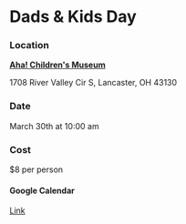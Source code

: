 # Dads & Kids Day

### Location
**[Aha! Children's Museum](http://www.aha4kids.org/)**

1708 River Valley Cir S, Lancaster, OH 43130

### Date
March 30th at 10:00 am

### Cost
$8 per person

#### Google Calendar
[Link](http://www.google.com/calendar/event?action=TEMPLATE&dates=20190330T140000Z%2F20190330T180000Z&text=Dads%20%26%20Kids%20Day%20at%20Aha!&location=1708%20River%20Valley%20Cir%20S%2C%20Lancaster%2C%20OH%2043130&details=Take%20the%20kids%20to%20a%20freaking%20sweet%20play%20place%20in%20Lancaster.)
